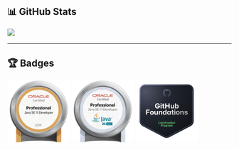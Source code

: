 ## 📊 GitHub Stats

<div align="left">

<img src="https://github-readme-stats-git-master-meiwatas-projects.vercel.app/api/top-langs/?username=meIwata&count_private=true&layout=compact&card_width=350&hide=html,css&langs_count=15"/>

</div>

---

## 🏆 Badges
<a href="https://catalog-education.oracle.com/ords/certview/sharebadge?id=07DFE6E0F21C271A5A6F5CCB35F71A3EF1A2D7026498B5052549E843C88371D3"><img src="images/OCPJSE11.png" alt="Oracle Badge" width="140"/></a>
<a href="https://drive.google.com/file/d/1Xk126kZXJY45UvRONZ1qn_xWKg_7YpMK/view?usp=sharing"><img src="images/OCPJSE11-2.png" alt="Oracle Badge" width="140"/></a>
<a href="https://www.credly.com/badges/b28031f8-4947-4e12-8a22-95bcb9b0b89e/public_url"><img src="images/github-foundations.png" alt="Github Badge" width="140"/></a>
